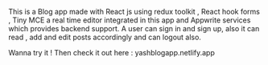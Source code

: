 This is a Blog app made with React js using redux toolkit , React hook forms , Tiny MCE a real time editor integrated in this app and Appwrite services which provides backend support.
A user can sign in and sign up, also it can read , add and edit posts accordingly and can logout also.

Wanna try it !
Then check it out here : yashblogapp.netlify.app
